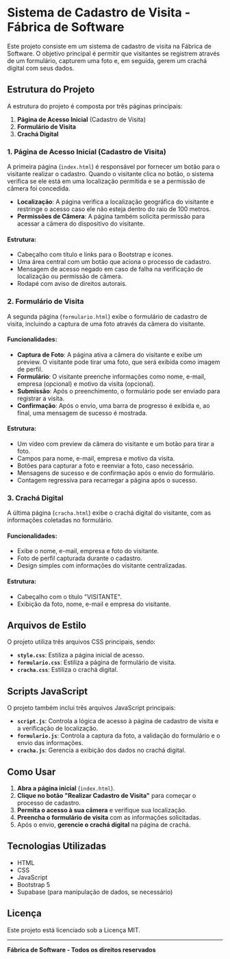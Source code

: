 # Sistema de Cadastro de Visita - Fábrica de Software

Este projeto consiste em um sistema de cadastro de visita na Fábrica de Software. O objetivo principal é permitir que visitantes se registrem através de um formulário, capturem uma foto e, em seguida, gerem um crachá digital com seus dados.

## Estrutura do Projeto

A estrutura do projeto é composta por três páginas principais:

1. **Página de Acesso Inicial** (Cadastro de Visita)
2. **Formulário de Visita**
3. **Crachá Digital**

### 1. Página de Acesso Inicial (Cadastro de Visita)

A primeira página (`index.html`) é responsável por fornecer um botão para o visitante realizar o cadastro. Quando o visitante clica no botão, o sistema verifica se ele está em uma localização permitida e se a permissão de câmera foi concedida.

- **Localização**: A página verifica a localização geográfica do visitante e restringe o acesso caso ele não esteja dentro do raio de 100 metros.
- **Permissões de Câmera**: A página também solicita permissão para acessar a câmera do dispositivo do visitante.

#### Estrutura:

- Cabeçalho com título e links para o Bootstrap e ícones.
- Uma área central com um botão que aciona o processo de cadastro.
- Mensagem de acesso negado em caso de falha na verificação de localização ou permissão de câmera.
- Rodapé com aviso de direitos autorais.

### 2. Formulário de Visita

A segunda página (`formulario.html`) exibe o formulário de cadastro de visita, incluindo a captura de uma foto através da câmera do visitante.

#### Funcionalidades:

- **Captura de Foto**: A página ativa a câmera do visitante e exibe um preview. O visitante pode tirar uma foto, que será exibida como imagem de perfil.
- **Formulário**: O visitante preenche informações como nome, e-mail, empresa (opcional) e motivo da visita (opcional).
- **Submissão**: Após o preenchimento, o formulário pode ser enviado para registrar a visita.
- **Confirmação**: Após o envio, uma barra de progresso é exibida e, ao final, uma mensagem de sucesso é mostrada.

#### Estrutura:

- Um vídeo com preview da câmera do visitante e um botão para tirar a foto.
- Campos para nome, e-mail, empresa e motivo da visita.
- Botões para capturar a foto e reenviar a foto, caso necessário.
- Mensagens de sucesso e de confirmação após o envio do formulário.
- Contagem regressiva para recarregar a página após o sucesso.

### 3. Crachá Digital

A última página (`cracha.html`) exibe o crachá digital do visitante, com as informações coletadas no formulário.

#### Funcionalidades:

- Exibe o nome, e-mail, empresa e foto do visitante.
- Foto de perfil capturada durante o cadastro.
- Design simples com informações do visitante centralizadas.

#### Estrutura:

- Cabeçalho com o título "VISITANTE".
- Exibição da foto, nome, e-mail e empresa do visitante.

## Arquivos de Estilo

O projeto utiliza três arquivos CSS principais, sendo:

- **`style.css`**: Estiliza a página inicial de acesso.
- **`formulario.css`**: Estiliza a página de formulário de visita.
- **`cracha.css`**: Estiliza o crachá digital.

## Scripts JavaScript

O projeto também inclui três arquivos JavaScript principais:

- **`script.js`**: Controla a lógica de acesso à página de cadastro de visita e a verificação de localização.
- **`formulario.js`**: Controla a captura da foto, a validação do formulário e o envio das informações.
- **`cracha.js`**: Gerencia a exibição dos dados no crachá digital.

## Como Usar

1. **Abra a página inicial** (`index.html`).
2. **Clique no botão "Realizar Cadastro de Visita"** para começar o processo de cadastro.
3. **Permita o acesso à sua câmera** e verifique sua localização.
4. **Preencha o formulário de visita** com as informações solicitadas.
5. Após o envio, **gerencie o crachá digital** na página de crachá.

## Tecnologias Utilizadas

- HTML
- CSS
- JavaScript
- Bootstrap 5
- Supabase (para manipulação de dados, se necessário)

## Licença

Este projeto está licenciado sob a Licença MIT.

---

**Fábrica de Software - Todos os direitos reservados**